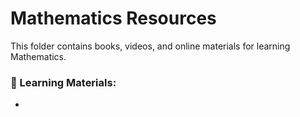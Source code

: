 # Mathematics Resources  

This folder contains books, videos, and online materials for learning Mathematics.  

### 🔹 Learning Materials:  
- 
